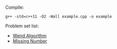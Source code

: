 Compile:
```
g++ -std=c++11 -O2 -Wall example.cpp -o example
```
Problem set list:

- [Weird Algorithm](https://github.com/ep1ctet/cses-problem-set/tree/main/weird-algorithm)
- [Missing Number](https://github.com/ep1ctet/cses-problem-set/blob/main/missing-number)
